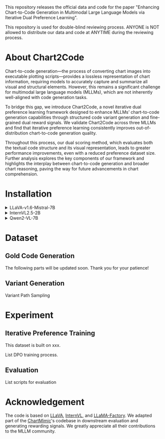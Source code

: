 This repository releases the official data and code for the paper "Enhancing Chart-to-Code Generation in Multimodal Large Language Models via Iterative Dual Preference Learning". 

This repository is used for double-blind reviewing process. ANYONE is NOT allowed to distribute our data and code at ANYTIME during the reviewing process.

# About Chart2Code

Chart-to-code generation—the process of converting chart images into executable plotting scripts—provides a lossless representation of chart information, requiring models to accurately capture and summarize all visual and structural elements. However, this remains a significant challenge for multimodal large language models (MLLMs), which are not inherently well-aligned with code generation tasks.

To bridge this gap, we introduce Chart2Code, a novel iterative dual preference learning framework designed to enhance MLLMs’ chart-to-code generation capabilities through structured code variant generation and fine-grained dual reward signals. We validate Chart2Code across three MLLMs and find that iterative preference learning consistently improves out-of-distribution chart-to-code generation quality.

Throughout this process, our dual scoring method, which evaluates both the textual code structure and its visual representation, leads to greater performance improvements, even with a reduced preference dataset size. Further analysis explores the key components of our framework and highlights the interplay between chart-to-code generation and broader chart reasoning, paving the way for future advancements in chart comprehension.

# Installation

<details>
<summary>LLaVA-v1.6-Mistral-7B</summary>

This build process based on [LLaVA](https://github.com/haotian-liu/LLaVA):
  
1. Clone this respository and move it to our ```./Training``` folder.

```
git clone https://github.com/haotian-liu/LLaVA.git
mv LLaVA ./Training
```
2. Install Package
```
cd ./Training/LLaVA
conda create -n llava python=3.10 -y
conda activate llava
pip install trl
```
3. Install additional packages for training cases
```
pip install -e ".[train]"
pip install flash-attn --no-build-isolation
```
4. Modify the TRL library adjust DPO for LLaVA
```
cd *your conda path*/envs/csr/lib/python3.10/site-packages/trl/trainer/
# Replace dop_trainer.py with dop_trainer.py in the 'Training/scripts_llava/dpo_llava_trainer.py' folder.
```
5. Modify the parent class of llava_trainer
```
cd ./LLaVA/llava/train

# Modify llava_trainer.py as follows:

# from trl import DPOTrainer
# ...
# ...
# ...
# class LLaVATrainer(DPOTrainer):
```
6. Prepare training and evaluation script.
```
mkdir ./Training/LLaVA/scripts
mv ./scripts_llava/training/finetune_lora_sft.sh ./Training/LLaVA/scripts
mv ./scripts_llava/training/finetune_lora_dpo.sh ./Training/LLaVA/scripts
mv ./scripts_llava/evaluation/model_vqa_chart2code.py ./Training/LLaVA/llava/eval
mv ./scripts_llava/evaluation/model_vqa_chart2qa.py ./Training/LLaVA/llava/eval
mv ./scripts_llava/evaluation/evaluation_sampling.sh ./Training/LLaVA/scripts
```
</details>

<details>
<summary>InternVL2.5-2B</summary>

This build process based on [InternVL](https://github.com/OpenGVLab/InternVL):

1. Clone this respository and move it to our ```./Training``` folder.

```
git clone https://github.com/OpenGVLab/InternVL.git
mv InternVL ./Training
```
2. Install Package
```
cd ./Training/InternVL
conda create -n internvl python=3.10 -y
conda activate internvl
```
3. Install additional packages for training cases
```
pip install -e ".requirements/internvl_chat.txt"
```
</details>

<details>
<summary>Qwen2-VL-7B</summary>

This build process based on [LLaMA-Factory](https://github.com/hiyouga/LLaMA-Factory):

1. Clone this respository and navigate to LLaVA folder

```
git clone https://github.com/hiyouga/LLaMA-Factory.git
mv LLaMA-Factory ./Training/Qwen
```
2. Install Package
```
cd ./Training/Qwen
conda create -n qwen python=3.10 -y
conda activate qwen
```
3. Install additional packages for training cases
```
pip install -e "requirementst.txt"
```

</details>

# Dataset

## Gold Code Generation

The following parts will be updated soon. Thank you for your patience!

## Variant Generation

Variant Path Sampling


# Experiment

## Iterative Preference Training

This dataset is built on xxx.

List DPO training process.

## Evaluation

List scripts for evaluation

# Acknowledgement

The code is based on [LLaVA](https://github.com/haotian-liu/LLaVA), [InternVL](https://github.com/OpenGVLab/InternVL), and [LLaMA-Factory](https://github.com/hiyouga/LLaMA-Factory). We adapted part of the [ChartMimic](https://github.com/ChartMimic/ChartMimic)'s codebase in downstream evaluation and generating rewarding signals. We greatly appreciate all their contributions to the MLLM community.
